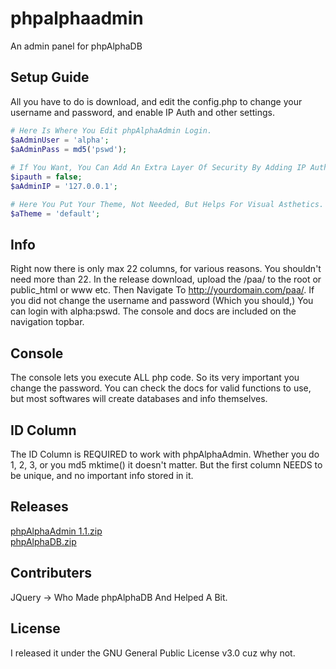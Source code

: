 # phpalphaadmin
An admin panel for phpAlphaDB
## Setup Guide
All you have to do is download, and edit the config.php to change your username and password, and enable IP Auth and other settings.
```php
# Here Is Where You Edit phpAlphaAdmin Login.
$aAdminUser = 'alpha';
$aAdminPass = md5('pswd');
	
# If You Want, You Can Add An Extra Layer Of Security By Adding IP Authentication. NOTE: This Does Not Work If You Are On localhost, Or If You Are Dynamic. Disabled By Default.
$ipauth = false;
$aAdminIP = '127.0.0.1';

# Here You Put Your Theme, Not Needed, But Helps For Visual Asthetics.
$aTheme = 'default';
```
## Info
Right now there is only max 22 columns, for various reasons. You shouldn't need more than 22. In the release download, upload the /paa/ to the root or public_html or www etc. Then Navigate To http://yourdomain.com/paa/. If you did not change the username and password (Which you should,) You can login with alpha:pswd. The console and docs are included on the navigation topbar.
## Console
The console lets you execute ALL php code. So its very important you change the password. You can check the docs for valid functions to use, but most softwares will create databases and info themselves.
## ID Column
The ID Column is REQUIRED to work with phpAlphaAdmin. Whether you do 1, 2, 3, or you md5 mktime() it doesn't matter. But the first column NEEDS to be unique, and no important info stored in it.
## Releases
[phpAlphaAdmin 1.1.zip](https://github.com/mcclureski/phpalphaadmin/releases/download/1.1/phpAlphaAdmin1.2.zip) <br />
[phpAlphaDB.zip](https://www.unrealsecurity.net/downloads/phpAlphaDB.zip)
## Contributers
JQuery -> Who Made phpAlphaDB And Helped A Bit.
## License
I released it under the GNU General Public License v3.0 cuz why not.
